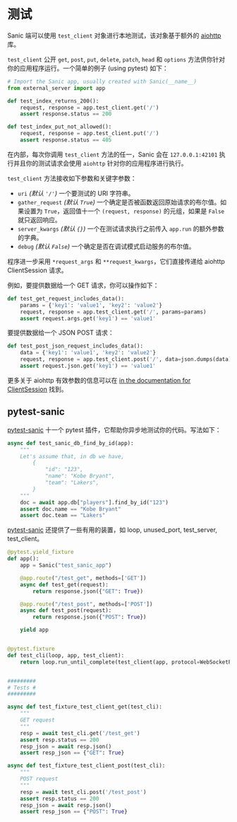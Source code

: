 # 测试

Sanic 端可以使用 `test_client` 对象进行本地测试，该对象基于额外的 [aiohttp](https://aiohttp.readthedocs.io/en/stable/)
库。

`test_client` 公开 `get`, `post`, `put`, `delete`, `patch`, `head` 和 `options` 方法供你针对你的应用程序运行。一个简单的例子 (using pytest) 如下：

```python
# Import the Sanic app, usually created with Sanic(__name__)
from external_server import app

def test_index_returns_200():
    request, response = app.test_client.get('/')
    assert response.status == 200

def test_index_put_not_allowed():
    request, response = app.test_client.put('/')
    assert response.status == 405
```

在内部，每次你调用 `test_client` 方法的任一，Sanic 会在 `127.0.0.1:42101` 执行并且你的测试请求会使用 `aiohttp` 针对你的应用程序进行执行。

`test_client` 方法接收如下参数和关键字参数：

- `uri` *(默认 `'/'`)* 一个要测试的 URI 字符串。
- `gather_request` *(默认 `True`)* 一个确定是否被函数返回原始请求的布尔值。如果设置为 `True`，返回值十一个 `(request, response)` 的元组，如果是 `False` 就只返回响应。
- `server_kwargs` *(默认 `{}`)* 一个在测试请求执行之前传入 `app.run` 的额外参数的字典。
- `debug` *(默认 `False`)* 一个确定是否在调试模式启动服务的布尔值。

程序进一步采用 `*request_args` 和 `**request_kwargs`，它们直接传递给 aiohttp ClientSession 请求。

例如，要提供数据给一个 GET 请求，你可以操作如下：

```python
def test_get_request_includes_data():
    params = {'key1': 'value1', 'key2': 'value2'}
    request, response = app.test_client.get('/', params=params)
    assert request.args.get('key1') == 'value1'
```

要提供数据给一个 JSON POST 请求：

```python
def test_post_json_request_includes_data():
    data = {'key1': 'value1', 'key2': 'value2'}
    request, response = app.test_client.post('/', data=json.dumps(data))
    assert request.json.get('key1') == 'value1'
```


更多关于 aiohttp 有效参数的信息可以在
[in the documentation for ClientSession](https://aiohttp.readthedocs.io/en/stable/client_reference.html#client-session) 找到。


## pytest-sanic

[pytest-sanic](https://github.com/yunstanford/pytest-sanic) 十一个 pytest 插件，它帮助你异步地测试你的代码。写法如下：

```python
async def test_sanic_db_find_by_id(app):
    """
    Let's assume that, in db we have,
        {
            "id": "123",
            "name": "Kobe Bryant",
            "team": "Lakers",
        }
    """
    doc = await app.db["players"].find_by_id("123")
    assert doc.name == "Kobe Bryant"
    assert doc.team == "Lakers"
```

[pytest-sanic](https://github.com/yunstanford/pytest-sanic) 还提供了一些有用的装置，如 loop, unused_port,
test_server, test_client。

```python
@pytest.yield_fixture
def app():
    app = Sanic("test_sanic_app")

    @app.route("/test_get", methods=['GET'])
    async def test_get(request):
        return response.json({"GET": True})

    @app.route("/test_post", methods=['POST'])
    async def test_post(request):
        return response.json({"POST": True})

    yield app


@pytest.fixture
def test_cli(loop, app, test_client):
    return loop.run_until_complete(test_client(app, protocol=WebSocketProtocol))


#########
# Tests #
#########

async def test_fixture_test_client_get(test_cli):
    """
    GET request
    """
    resp = await test_cli.get('/test_get')
    assert resp.status == 200
    resp_json = await resp.json()
    assert resp_json == {"GET": True}

async def test_fixture_test_client_post(test_cli):
    """
    POST request
    """
    resp = await test_cli.post('/test_post')
    assert resp.status == 200
    resp_json = await resp.json()
    assert resp_json == {"POST": True}
```

